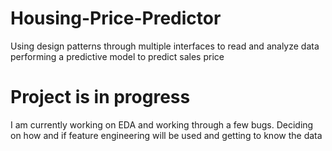 # Housing-Price-Predictor
Using design patterns through multiple interfaces to read and analyze data performing a predictive model to predict sales price


# Project is in progress
I am currently working on EDA and working through a few bugs. Deciding on how and if feature engineering will be used and getting to know the data



